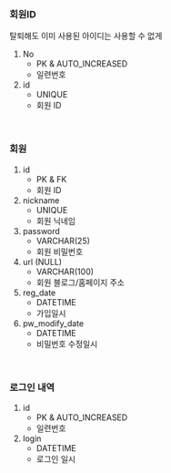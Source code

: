 ### 회원ID
탈퇴해도 이미 사용된 아이디는 사용할 수 없게
1. No
    - PK & AUTO_INCREASED
    - 일련번호
1. id		
    - UNIQUE
    - 회원 ID

<br/>

### 회원
1. id		
    - PK & FK
    - 회원 ID
1. nickname	
    - UNIQUE
    - 회원 닉네임
1. password	
    - VARCHAR(25)
    - 회원 비밀번호
1. url (NULL)
    - VARCHAR(100)
    - 회원 블로그/홈페이지 주소
1. reg_date		
    - DATETIME
    - 가입일시
1. pw_modify_date	
    - DATETIME
    - 비밀번호 수정일시

<br/>

### 로그인 내역
1. id
    - PK & AUTO_INCREASED
    - 일련번호
1. login
    - DATETIME
    - 로그인 일시
